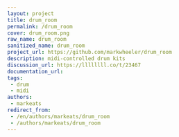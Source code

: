 ```yaml
---
layout: project
title: drum_room
permalink: /drum_room
cover: drum_room.png
raw_name: drum_room
sanitized_name: drum_room
project_url: https://github.com/markwheeler/drum_room
description: midi-controlled drum kits
discussion_url: https://llllllll.co/t/23467
documentation_url: 
tags:
 - drum
 - midi
authors:
 - markeats
redirect_from:
 - /en/authors/markeats/drum_room
 - /authors/markeats/drum_room
---
```

